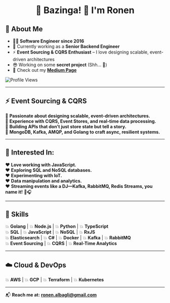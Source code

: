 <h1 align="center">
 👋 Bazinga! 👋 I'm Ronen
</h1>

## 💼 About Me
- 👨‍💻 **Software Engineer since 2016**  
- 💼 Currently working as a **Senior Backend Engineer**  
- ⚡ **Event Sourcing & CQRS Enthusiast** – I love designing scalable, event-driven architectures  
- 😎 Working on some **secret project** (Shh... 🤫)  
- 📖 Check out my **[Medium Page](https://medium.com/@ronen.albagli)**  

![Profile Views](https://komarev.com/ghpvc/?username=ronen-albagli&label=Profile%20views&color=0e75b6&style=flat)

---

## ⚡ Event Sourcing & CQRS  
🔹 **Passionate about designing scalable, event-driven architectures.**  
🔹 **Experience with CQRS, Event Stores, and real-time data processing.**  
🔹 **Building APIs that don’t just store state but tell a story.**  
🔹 **MongoDB, Kafka, AMQP, and Golang to craft async, resilient systems.**  

---

## 🎯 Interested In:
❤️ **Love working with JavaScript.**  
❤️ **Exploring SQL and NoSQL databases.**  
❤️ **Experimenting with IoT.**  
❤️ **Data manipulation and analytics.**  
❤️ **Streaming events like a DJ—Kafka, RabbitMQ, Redis Streams, you name it!** 🎵🎧  

---

## 🚀 Skills
💥 **Golang** | 💥 **Node.js** | 💥 **Python** | 💥 **TypeScript**  
💥 **SQL** | 💥 **JavaScript** | 💥 **NoSQL** | 💥 **RxJS**  
💥 **Elasticsearch** | 💥 **C#** | 💥 **Docker** | 💥 **Kafka** | 💥 **RabbitMQ**  
💥 **Event Sourcing** | 💥 **CQRS** | 💥 **Real-Time Analytics**  

---

## ☁️ Cloud & DevOps
💥 **AWS** | 💥 **GCP** | 💥 **Terraform** | 💥 **Kubernetes**  

---

📬 **Reach me at:** **ronen.albagli@gmail.com**
